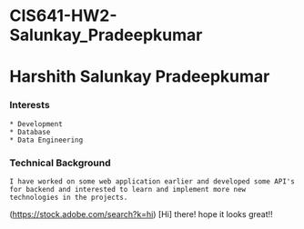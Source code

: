 # CIS641-HW2-Salunkay_Pradeepkumar
# Harshith Salunkay Pradeepkumar
### Interests
    * Development
    * Database
    * Data Engineering

### Technical Background
    I have worked on some web application earlier and developed some API's for backend and interested to learn and implement more new technologies in the projects.

(https://stock.adobe.com/search?k=hi)
[Hi] there! hope it looks great!!